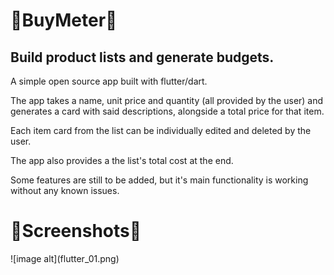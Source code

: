 <h1>🛒BuyMeter📃</h1>
<h2>Build product lists and generate budgets.</h2>

<p>A simple open source app built with flutter/dart.</p>
<p>The app takes a name, unit price and quantity (all provided by the user) and generates a card with said descriptions, alongside a total price for that item.</p>
<p>Each item card from the list can be individually edited and deleted by the user.</p>
<p>The app also provides a the list's total cost at the end.</p>
<p>Some features are still to be added, but it's main functionality is working without any known issues.</p>

<h1>📱Screenshots📱</h1>
![image alt](flutter_01.png)
